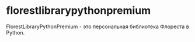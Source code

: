 # florestlibrarypythonpremium
FlorestLibraryPythonPremium - это персональная библиотека Флореста в Python.
